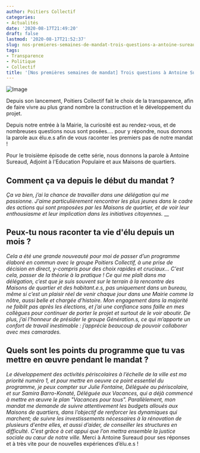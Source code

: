 ```yaml
---
author: Poitiers Collectif
categories:
- Actualités
date: '2020-08-17T21:49:20'
draft: false
lastmod: '2020-08-17T21:52:37'
slug: nos-premieres-semaines-de-mandat-trois-questions-a-antoine-sureaud
tags:
- Transparence
- Politique
- Collectif
title: '[Nos premières semaines de mandat] Trois questions à Antoine Sureaud'
---
```


![Image](/images/2025/nos-premieres-semaines-de-mandat-trois-questions-a-antoine-sureaud/WhatsApp-Image-2020-08-17-at-21.32.08-1024x576.jpeg) 

Depuis son lancement, Poitiers Collectif fait le choix de la transparence, afin de faire vivre au plus grand nombre la construction et le développement du projet.

Depuis notre entrée à la Mairie, la curiosité est au rendez-vous, et de nombreuses questions nous sont posées.... pour y répondre, nous donnons la parole aux élu.e.s afin de vous raconter les premiers pas de notre mandat !

Pour le troisième épisode de cette série, nous donnons la parole à Antoine Sureaud, Adjoint à l'Education Populaire et aux Maisons de quartiers. 

## **Comment ça va depuis le début du mandat ?**

_Ça va bien, j’ai la chance de travailler dans une délégation qui me passionne. J’aime particulièrement rencontrer les plus jeunes dans le cadre des actions qui sont proposées par les Maisons de quartier, et de voir leur enthousiasme et leur implication dans les initiatives citoyennes._ __

## **Peux-tu nous raconter ta vie d'élu depuis un mois ?**

_Cela a été une grande nouveauté pour moi de passer d’un programme élaboré en commun avec le groupe Poitiers Collectif, à une prise de décision en direct, y-compris pour des choix rapides et cruciaux... C'est cela, passer de la théorie à la pratique !_ _Ce qui me plaît dans ma délégation, c’est que je suis souvent sur le terrain à la rencontre des Maisons de quartier et des habitant.e.s, pas uniquement dans un bureau, même si c’est un plaisir réel de venir chaque jour dans une Mairie comme la nôtre, aussi belle et chargée d’histoire._ _Mon engagement dans la majorité ne faiblit pas après les élections, et j’ai une confiance sans faille en mes collègues pour continuer de porter le projet et surtout de le voir aboutir. De plus, j’ai l’honneur de présider le groupe Génération.s, ce qui m’apporte un confort de travail inestimable : j’apprécie beaucoup de pouvoir collaborer avec mes camarades._  

## **Quels sont les points du programme que tu vas mettre en œuvre pendant le mandat ?**

_Le développement des activités périscolaires à l’échelle de la ville est ma priorité numéro 1, et pour mettre en oeuvre ce point essentiel du programme, je peux compter sur Julie Fontaine, Déléguée au périscolaire, et sur Samira Barro-Konaté, Déléguée aux Vacances, qui a déjà commencé à mettre en œuvre le plan "Vacances pour tous"._ _Parallèlement, mon mandat me demande de suivre attentivement les budgets alloués aux Maisons de quartiers, dans l’objectif de renforcer les dynamiques qui marchent; de suivre les investissements nécessaires à la rénovation de plusieurs d'entre elles, et aussi d’aider, de conseiller les structures en difficulté. C’est grâce à cet appui que l’on mettra ensemble la justice sociale au cœur de notre ville._   Merci à Antoine Sureaud pour ses réponses et à très vite pour de nouvelles expériences d’élu.e.s !
